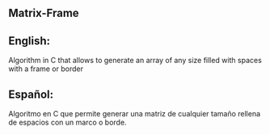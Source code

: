 ## Matrix-Frame
## English:
Algorithm in C that allows to generate an array of any size filled with spaces with a frame or border

## Español:
Algoritmo en C que permite generar una matriz de cualquier tamaño rellena de espacios con un marco o borde.

